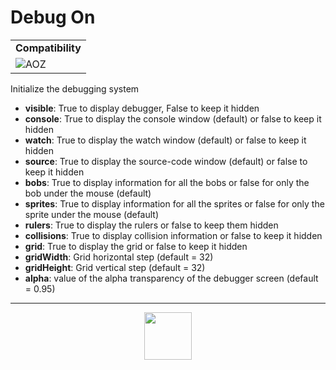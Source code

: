 # Debug On
<table><tr><td colspan="2"><b>Compatibility</b></td></tr><tr><td><img src="https://drive.google.com/uc?export=view&id=1NbXQFq8_hw18wZSmQiAaH8PEkx0iN0ue" valign="center" all="AOZ" title="AOZ" /></td></tr></table>

Initialize the debugging system
- **visible**: True to display debugger, False to keep it hidden
- **console**: True to display the console window (default) or false to keep it hidden
- **watch**: True to display the watch window (default) or false to keep it hidden
- **source**: True to display the source-code window (default) or false to keep it hidden
- **bobs**: True to display information for all the bobs or false for only the bob under the mouse (default)
- **sprites**: True to display information for all the sprites or false for only the sprite under the mouse (default)
- **rulers**: True to display the rulers or false to keep them hidden
- **collisions**: True to display collision information or false to keep it hidden
- **grid**: True to display the grid or false to keep it hidden
- **gridWidth**: Grid horizontal step (default = 32)
- **gridHeight**: Grid vertical step (default = 32)
- **alpha**: value of the alpha transparency of the debugger screen (default = 0.95)
---
<p align="center"><img valign="middle" width="76px" src="https://drive.google.com/uc?export=view&id=1c2KO0LJpvMS9X9CAGV6dOfciR7OWhdKA" /></p>